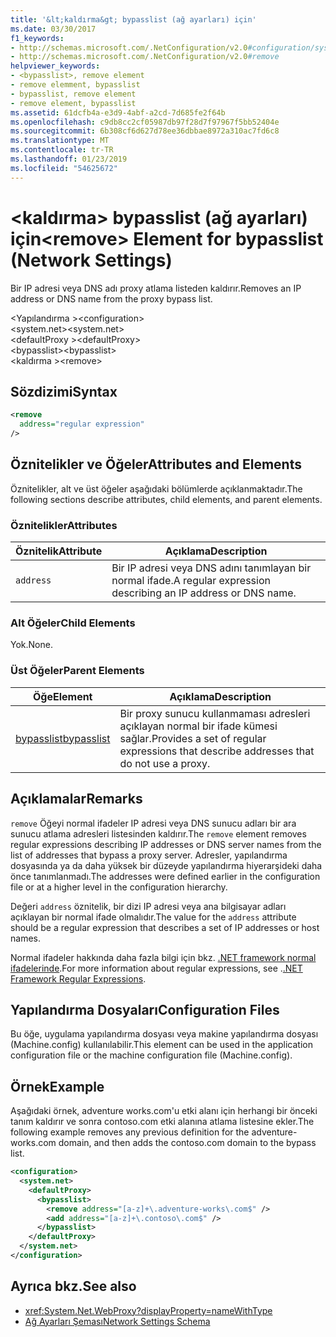 ```yaml
---
title: '&lt;kaldırma&gt; bypasslist (ağ ayarları) için'
ms.date: 03/30/2017
f1_keywords:
- http://schemas.microsoft.com/.NetConfiguration/v2.0#configuration/system.net/defaultProxy/bypasslist/remove
- http://schemas.microsoft.com/.NetConfiguration/v2.0#remove
helpviewer_keywords:
- <bypasslist>, remove element
- remove elemment, bypasslist
- bypasslist, remove element
- remove element, bypasslist
ms.assetid: 61dcfb4a-e3d9-4abf-a2cd-7d685fe2f64b
ms.openlocfilehash: c9db8cc2cf05987db97f28d7f97967f5bb52404e
ms.sourcegitcommit: 6b308cf6d627d78ee36dbbae8972a310ac7fd6c8
ms.translationtype: MT
ms.contentlocale: tr-TR
ms.lasthandoff: 01/23/2019
ms.locfileid: "54625672"
---
```

# <a name="ltremovegt-element-for-bypasslist-network-settings"></a><span data-ttu-id="3b881-102">&lt;kaldırma&gt; bypasslist (ağ ayarları) için</span><span class="sxs-lookup"><span data-stu-id="3b881-102">&lt;remove&gt; Element for bypasslist (Network Settings)</span></span>
<span data-ttu-id="3b881-103">Bir IP adresi veya DNS adı proxy atlama listeden kaldırır.</span><span class="sxs-lookup"><span data-stu-id="3b881-103">Removes an IP address or DNS name from the proxy bypass list.</span></span>  
  
 <span data-ttu-id="3b881-104">\<Yapılandırma ></span><span class="sxs-lookup"><span data-stu-id="3b881-104">\<configuration></span></span>  
<span data-ttu-id="3b881-105">\<system.net></span><span class="sxs-lookup"><span data-stu-id="3b881-105">\<system.net></span></span>  
<span data-ttu-id="3b881-106">\<defaultProxy ></span><span class="sxs-lookup"><span data-stu-id="3b881-106">\<defaultProxy></span></span>  
<span data-ttu-id="3b881-107">\<bypasslist></span><span class="sxs-lookup"><span data-stu-id="3b881-107">\<bypasslist></span></span>  
<span data-ttu-id="3b881-108">\<kaldırma ></span><span class="sxs-lookup"><span data-stu-id="3b881-108">\<remove></span></span>  
  
## <a name="syntax"></a><span data-ttu-id="3b881-109">Sözdizimi</span><span class="sxs-lookup"><span data-stu-id="3b881-109">Syntax</span></span>  
  
```xml  
<remove   
  address="regular expression"   
/>
```  
  
## <a name="attributes-and-elements"></a><span data-ttu-id="3b881-110">Öznitelikler ve Öğeler</span><span class="sxs-lookup"><span data-stu-id="3b881-110">Attributes and Elements</span></span>  
 <span data-ttu-id="3b881-111">Öznitelikler, alt ve üst öğeler aşağıdaki bölümlerde açıklanmaktadır.</span><span class="sxs-lookup"><span data-stu-id="3b881-111">The following sections describe attributes, child elements, and parent elements.</span></span>  
  
### <a name="attributes"></a><span data-ttu-id="3b881-112">Öznitelikler</span><span class="sxs-lookup"><span data-stu-id="3b881-112">Attributes</span></span>  
  
|<span data-ttu-id="3b881-113">**Öznitelik**</span><span class="sxs-lookup"><span data-stu-id="3b881-113">**Attribute**</span></span>|<span data-ttu-id="3b881-114">**Açıklama**</span><span class="sxs-lookup"><span data-stu-id="3b881-114">**Description**</span></span>|  
|-------------------|---------------------|  
|`address`|<span data-ttu-id="3b881-115">Bir IP adresi veya DNS adını tanımlayan bir normal ifade.</span><span class="sxs-lookup"><span data-stu-id="3b881-115">A regular expression describing an IP address or DNS name.</span></span>|  
  
### <a name="child-elements"></a><span data-ttu-id="3b881-116">Alt Öğeler</span><span class="sxs-lookup"><span data-stu-id="3b881-116">Child Elements</span></span>  
 <span data-ttu-id="3b881-117">Yok.</span><span class="sxs-lookup"><span data-stu-id="3b881-117">None.</span></span>  
  
### <a name="parent-elements"></a><span data-ttu-id="3b881-118">Üst Öğeler</span><span class="sxs-lookup"><span data-stu-id="3b881-118">Parent Elements</span></span>  
  
|<span data-ttu-id="3b881-119">**Öğe**</span><span class="sxs-lookup"><span data-stu-id="3b881-119">**Element**</span></span>|<span data-ttu-id="3b881-120">**Açıklama**</span><span class="sxs-lookup"><span data-stu-id="3b881-120">**Description**</span></span>|  
|-----------------|---------------------|  
|[<span data-ttu-id="3b881-121">bypasslist</span><span class="sxs-lookup"><span data-stu-id="3b881-121">bypasslist</span></span>](../../../../../docs/framework/configure-apps/file-schema/network/bypasslist-element-network-settings.md)|<span data-ttu-id="3b881-122">Bir proxy sunucu kullanmaması adresleri açıklayan normal bir ifade kümesi sağlar.</span><span class="sxs-lookup"><span data-stu-id="3b881-122">Provides a set of regular expressions that describe addresses that do not use a proxy.</span></span>|  
  
## <a name="remarks"></a><span data-ttu-id="3b881-123">Açıklamalar</span><span class="sxs-lookup"><span data-stu-id="3b881-123">Remarks</span></span>  
 <span data-ttu-id="3b881-124">`remove` Öğeyi normal ifadeler IP adresi veya DNS sunucu adları bir ara sunucu atlama adresleri listesinden kaldırır.</span><span class="sxs-lookup"><span data-stu-id="3b881-124">The `remove` element removes regular expressions describing IP addresses or DNS server names from the list of addresses that bypass a proxy server.</span></span> <span data-ttu-id="3b881-125">Adresler, yapılandırma dosyasında ya da daha yüksek bir düzeyde yapılandırma hiyerarşideki daha önce tanımlanmadı.</span><span class="sxs-lookup"><span data-stu-id="3b881-125">The addresses were defined earlier in the configuration file or at a higher level in the configuration hierarchy.</span></span>  
  
 <span data-ttu-id="3b881-126">Değeri `address` öznitelik, bir dizi IP adresi veya ana bilgisayar adları açıklayan bir normal ifade olmalıdır.</span><span class="sxs-lookup"><span data-stu-id="3b881-126">The value for the `address` attribute should be a regular expression that describes a set of IP addresses or host names.</span></span>  
  
 <span data-ttu-id="3b881-127">Normal ifadeler hakkında daha fazla bilgi için bkz. [.NET framework normal ifadelerinde](../../../../../docs/standard/base-types/regular-expressions.md).</span><span class="sxs-lookup"><span data-stu-id="3b881-127">For more information about regular expressions, see .[.NET Framework Regular Expressions](../../../../../docs/standard/base-types/regular-expressions.md).</span></span>  
  
## <a name="configuration-files"></a><span data-ttu-id="3b881-128">Yapılandırma Dosyaları</span><span class="sxs-lookup"><span data-stu-id="3b881-128">Configuration Files</span></span>  
 <span data-ttu-id="3b881-129">Bu öğe, uygulama yapılandırma dosyası veya makine yapılandırma dosyası (Machine.config) kullanılabilir.</span><span class="sxs-lookup"><span data-stu-id="3b881-129">This element can be used in the application configuration file or the machine configuration file (Machine.config).</span></span>  
  
## <a name="example"></a><span data-ttu-id="3b881-130">Örnek</span><span class="sxs-lookup"><span data-stu-id="3b881-130">Example</span></span>  
 <span data-ttu-id="3b881-131">Aşağıdaki örnek, adventure works.com'u etki alanı için herhangi bir önceki tanım kaldırır ve sonra contoso.com etki alanına atlama listesine ekler.</span><span class="sxs-lookup"><span data-stu-id="3b881-131">The following example removes any previous definition for the adventure-works.com domain, and then adds the contoso.com domain to the bypass list.</span></span>  
  
```xml  
<configuration>  
  <system.net>  
    <defaultProxy>  
      <bypasslist>  
        <remove address="[a-z]+\.adventure-works\.com$" />  
        <add address="[a-z]+\.contoso\.com$" />  
      </bypasslist>  
    </defaultProxy>  
  </system.net>  
</configuration>  
```  
  
## <a name="see-also"></a><span data-ttu-id="3b881-132">Ayrıca bkz.</span><span class="sxs-lookup"><span data-stu-id="3b881-132">See also</span></span>
- <xref:System.Net.WebProxy?displayProperty=nameWithType>
- [<span data-ttu-id="3b881-133">Ağ Ayarları Şeması</span><span class="sxs-lookup"><span data-stu-id="3b881-133">Network Settings Schema</span></span>](../../../../../docs/framework/configure-apps/file-schema/network/index.md)
